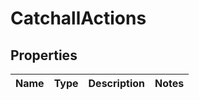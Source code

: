 # CatchallActions

## Properties
Name | Type | Description | Notes
------------ | ------------- | ------------- | -------------

